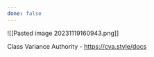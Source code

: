 ```yaml
---
done: false
---
```


![[Pasted image 20231119160943.png]]

Class Variance Authority - https://cva.style/docs